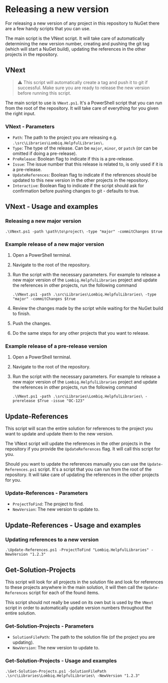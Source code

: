﻿# Releasing a new version

For releasing a new version of any project in this repository to NuGet there are a few handy scripts that you can use.

The main script is the VNext script. It will take care of automatically determining the new version number, creating and pushing the git tag (which will start a NuGet build), updating the references in the other projects in the repository.

## VNext

> ⚠ This script will automatically create a tag and push it to git if successful. Make sure you are ready to release the new version before running this script.

The main script to use is `VNext.ps1`. It's a PowerShell script that you can run from the root of the repository. It will take care of everything for you given the right input.

### VNext - Parameters

- `Path`: The path to the project you are releasing e.g. `.\src\Libraries\Lombiq.HelpfulLibraries\`.
- `Type`: The type of the release. Can be `major`, `minor`, or `patch` (or can be omitted if doing a pre-release).
- `PreRelease`: Boolean flag to indicate if this is a pre-release.
- `Issue`: The issue number that this release is related to, is only used if it is a pre-release.
- `UpdateReferences`: Boolean flag to indicate if the references should be updated to this new version in the other projects in the repository.
- `Interactive`: Boolean flag to indicate if the script should ask for confirmation before pushing changes to git - defaults to true.

## VNext - Usage and examples

### Releasing a new major version

```shell
.\VNext.ps1 -path \path\to\project\ -type "major" -commitChanges $true
```

### Example release of a new major version

1. Open a PowerShell terminal.
2. Navigate to the root of the repository.
3. Run the script with the necessary parameters. For example to release a new major version of the `Lombiq.HelpfulLibraries` project and update the references in other projects, run the following command

    ```shell
    .\VNext.ps1 -path .\src\Libraries\Lombiq.HelpfulLibraries\ -type "major" -commitChanges $true
    ```

4. Review the changes made by the script while waiting for the NuGet build to finish.
5. Push the changes.
6. Do the same steps for any other projects that you want to release.

### Example release of a pre-release version

1. Open a PowerShell terminal.
2. Navigate to the root of the repository.
3. Run the script with the necessary parameters. For example to release a new major version of the `Lombiq.HelpfulLibraries` project and update the references in other projects, run the following command

    ```shell
    .\VNext.ps1 -path .\src\Libraries\Lombiq.HelpfulLibraries\ -prerelease $True -issue "OC-123"
    ```

## Update-References

This script will scan the entire solution for references to the project you want to update and update them to the new version.

The VNext script will update the references in the other projects in the repository if you provide the `UpdateReferences` flag. It will call this script for you.

Should you want to update the references manually you can use the `Update-References.ps1` script. It's a script that you can run from the root of the repository. It will take care of updating the references in the other projects for you.

### Update-References - Parameters

- `ProjectToFind`: The project to find.
- `NewVersion`: The new version to update to.

## Update-References - Usage and examples

### Updating references to a new version

```shell
.\Update-References.ps1 -ProjectToFind "Lombiq.HelpfulLibraries" -NewVersion "1.2.3"
```

## Get-Solution-Projects

This script will look for all projects in the solution file and look for references to these projects anywhere in the main solution, it will then call the `Update-References` script for each of the found items.

This script should not really be used on its own but is used by the `VNext` script in order to automatically update version numbers throughout the entire solution.

### Get-Solution-Projects - Parameters

- `SolutionFilePath`: The path to the solution file (of the project you are updating).
- `NewVersion`: The new version to update to.

### Get-Solution-Projects - Usage and examples

```shell
.\Get-Solution-Projects.ps1 -SolutionFilePath .\src\Libraries\Lombiq.HelpfulLibraries\ -NewVersion "1.2.3" 
```
